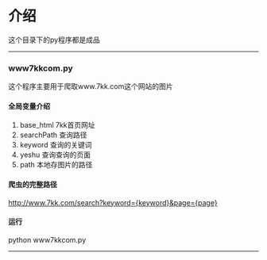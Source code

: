 # 介绍
这个目录下的py程序都是成品

---
### www7kkcom.py
这个程序主要用于爬取www.7kk.com这个网站的图片

#### 全局变量介绍
1. base_html 7kk首页网址
2. searchPath 查询路径
3. keyword  查询的关键词
4. yeshu  查询查询的页面
5. path 本地存图片的路径

#### 爬虫的完整路径
http://www.7kk.com/search?keyword={keyword}&page={page}

#### 运行
python www7kkcom.py

---
